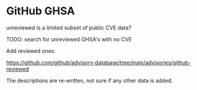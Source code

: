 # GitHub GHSA

unreviewed is a limited subset of public CVE data?

TODO: search for unreviewed GHSA's with no CVE

Add reviewed ones:

https://github.com/github/advisory-database/tree/main/advisories/github-reviewed

The descriptions are re-written, not sure if any other data is added. 
